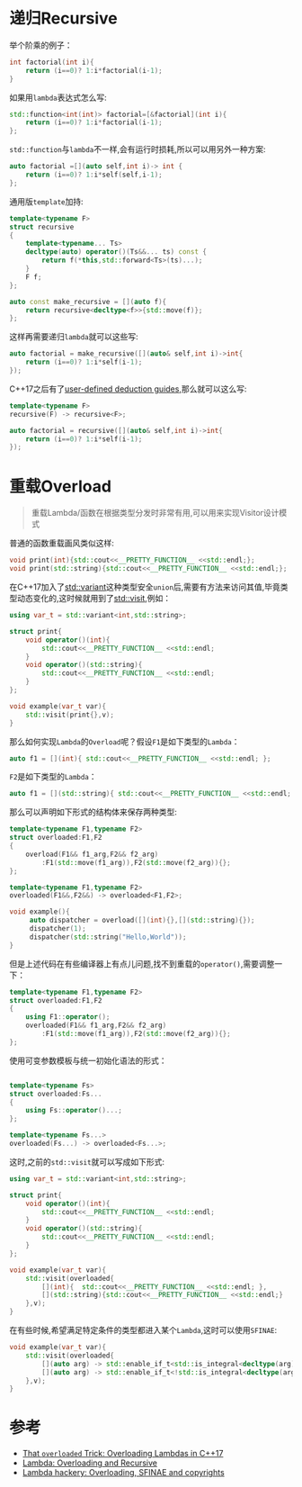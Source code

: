 # 递归Recursive

举个阶乘的例子：
```C++
int factorial(int i){
    return (i==0)? 1:i*factorial(i-1);
}
```

如果用`lambda`表达式怎么写:
```C++
std::function<int(int)> factorial=[&factorial](int i){
    return (i==0)? 1:i*factorial(i-1);
};
```
`std::function`与`lambda`不一样,会有运行时损耗,所以可以用另外一种方案:
```C++
auto factorial =[](auto self,int i)-> int {
    return (i==0)? 1:i*self(self,i-1);
};
```
通用版`template`加持:
```C++
template<typename F>
struct recursive
{
    template<typename... Ts>
    decltype(auto) operator()(Ts&&... ts) const {
        return f(*this,std::forward<Ts>(ts)...);
    }
    F f;
};

auto const make_recursive = [](auto f){
    return recursive<decltype<f>>{std::move(f)};
};
```
这样再需要递归`lambda`就可以这些写:
```C++
auto factorial = make_recursive([](auto& self,int i)->int{
    return (i==0)? 1:i*self(i-1);
});
```
C++17之后有了[user-defined deduction guides](http://en.cppreference.com/w/cpp/language/class_template_argument_deduction),那么就可以这么写:
```C++
template<typename F>
recursive(F) -> recursive<F>;

auto factorial = recursive([](auto& self,int i)->int{
    return (i==0)? 1:i*self(i-1);
});
```

# 重载Overload
> 重载Lambda/函数在根据类型分发时非常有用,可以用来实现Visitor设计模式
>


普通的函数重载画风类似这样:
```C++
void print(int){std::cout<<__PRETTY_FUNCTION__ <<std::endl;};
void print(std::string){std::cout<<__PRETTY_FUNCTION__ <<std::endl;};
```
在C++17加入了[std::variant](http://en.cppreference.com/w/cpp/utility/variant)这种类型安全`union`后,需要有方法来访问其值,毕竟类型动态变化的,这时候就用到了[std::visit](http://en.cppreference.com/w/cpp/utility/variant/visit),例如：
```C++
using var_t = std::variant<int,std::string>;

struct print{
    void operator()(int){
        std::cout<<__PRETTY_FUNCTION__ <<std::endl;
    }
    void operator()(std::string){
        std::cout<<__PRETTY_FUNCTION__ <<std::endl;
    }
};

void example(var_t var){
    std::visit(print{},v);    
}
```
那么如何实现`Lambda`的`Overload`呢？假设`F1`是如下类型的`Lambda`：
```C++
auto f1 = [](int){ std::cout<<__PRETTY_FUNCTION__ <<std::endl; };
```
`F2`是如下类型的`Lambda`：
```C++
auto f1 = [](std::string){ std::cout<<__PRETTY_FUNCTION__ <<std::endl; };
```
那么可以声明如下形式的结构体来保存两种类型:
```C++
template<typename F1,typename F2>
struct overloaded:F1,F2
{
    overload(F1&& f1_arg,F2&& f2_arg)
        :F1(std::move(f1_arg)),F2(std::move(f2_arg)){};
};

template<typename F1,typename F2>
overloaded(F1&&,F2&&) -> overloaded<F1,F2>;

void example(){
     auto dispatcher = overload([](int){},[](std::string){});
     dispatcher(1);
     dispatcher(std::string("Hello,World"));
}
```
但是上述代码在有些编译器上有点儿问题,找不到重载的`operator()`,需要调整一下：
```C++
template<typename F1,typename F2>
struct overloaded:F1,F2
{
    using F1::operator();
    overloaded(F1&& f1_arg,F2&& f2_arg)
        :F1(std::move(f1_arg)),F2(std::move(f2_arg)){};
};
```
使用可变参数模板与统一初始化语法的形式：
```C++

template<typename Fs>
struct overloaded:Fs...
{
    using Fs::operator()...;
};

template<typename Fs...>
overloaded(Fs...) -> overloaded<Fs...>;
```

这时,之前的`std::visit`就可以写成如下形式:
```C++
using var_t = std::variant<int,std::string>;

struct print{
    void operator()(int){
        std::cout<<__PRETTY_FUNCTION__ <<std::endl;
    }
    void operator()(std::string){
        std::cout<<__PRETTY_FUNCTION__ <<std::endl;
    }
};

void example(var_t var){
    std::visit(overloaded{
        [](int){  std::cout<<__PRETTY_FUNCTION__ <<std::endl; },
        [](std::string){std::cout<<__PRETTY_FUNCTION__ <<std::endl;}
    },v);    
}
```
在有些时候,希望满足特定条件的类型都进入某个`Lambda`,这时可以使用`SFINAE`:
```C++
void example(var_t var){
    std::visit(overloaded{
        [](auto arg) -> std::enable_if_t<std::is_integral<decltype(arg)>:value>{  std::cout<<__PRETTY_FUNCTION__ <<std::endl; },
        [](auto arg) -> std::enable_if_t<!std::is_integral<decltype(arg)>:value>{std::cout<<__PRETTY_FUNCTION__ <<std::endl;}
    },v);    
}
```

# 参考
- [That `overloaded` Trick: Overloading Lambdas in C++17](https://dev.to/tmr232/that-overloaded-trick-overloading-lambdas-in-c17)
- [Lambda: Overloading and Recursive](http://jamboree.github.io/cout/tricks/2014/07/25/lambda-overloading-and-recursive.html)
- [Lambda hackery: Overloading, SFINAE and copyrights](https://ngathanasiou.wordpress.com/2015/10/20/lambda-hackery-overloading-sfinae-and-copyrights/)






